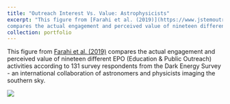 ```yaml
---
title: "Outreach Interest Vs. Value: Astrophysicists"
excerpt: "This figure from [Farahi et al. (2019)](https://www.jstemoutreach.org/article/8981-astronomers-and-physicists-attitudes-toward-education-and-public-outreach-a-programmatic-study-of-the-dark-energy-survey)
compares the actual engagement and perceived value of nineteen different EPO (Education & Public Outreach) activities according to 131 survey respondents from the Dark Energy Survey - an international collaboration of astronomers and physicists imaging the southern sky."
collection: portfolio
---
```


This figure from [Farahi et al. (2019)](https://www.jstemoutreach.org/article/8981-astronomers-and-physicists-attitudes-toward-education-and-public-outreach-a-programmatic-study-of-the-dark-energy-survey)
compares the actual engagement and perceived value of nineteen different EPO (Education & Public Outreach) activities according to 131 survey respondents from the Dark Energy Survey - an international collaboration of astronomers and physicists imaging the southern sky.

<center>
  <img src="https://ckrawiec.github.io/images/Figure2.pdf"
       style="float: left; margin-right: 10px;" />
</center>
